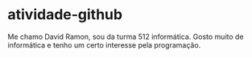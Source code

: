 # atividade-github

Me chamo David Ramon, sou da turma 512 informática. Gosto muito de informática e tenho um certo interesse pela programação.